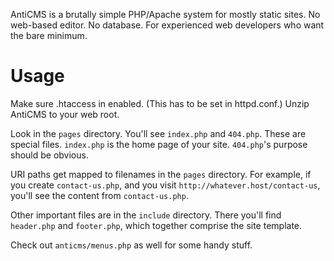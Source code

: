 AntiCMS is a brutally simple PHP/Apache system for mostly static sites. No web-based editor. No database. For experienced web developers who want the bare minimum.

Usage
=====

Make sure .htaccess in enabled. (This has to be set in httpd.conf.) Unzip AntiCMS to your web root.

Look in the `pages` directory. You'll see `index.php` and `404.php`. These are special files. `index.php` is the home page of your site. `404.php`'s purpose should be obvious.

URI paths get mapped to filenames in the `pages` directory. For example, if you create `contact-us.php`, and you visit `http://whatever.host/contact-us`, you'll see the content from `contact-us.php`.

Other important files are in the `include` directory. There you'll find `header.php` and `footer.php`, which together comprise the site template.

Check out `anticms/menus.php` as well for some handy stuff.